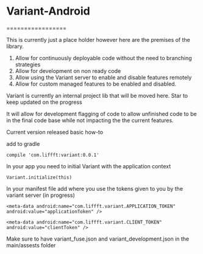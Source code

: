 # Variant-Android

=================

This is currently just a place holder however here are the premises of the library.

1. Allow for continuously deployable code without the need to branching strategies
2. Allow for development on non ready code
3. Allow using the Variant server to enable and disable features remotely
4. Allow for custom managed features to be enabled and disabled.


Variant is currently an internal project lib that will be moved here.  Star to keep updated on the progress

It will allow for development flagging of code to allow unfinished code to be in the final code base
while not impacting the the current features.


Current version released basic how-to

add to gradle

`compile 'com.liffft:variant:0.0.1'`

In your app you need to initial Variant with the application context

`Variant.initialize(this)`

In your manifest file add where you use the tokens given to you by the variant server (in progress)


`<meta-data android:name="com.liffft.variant.APPLICATION_TOKEN" android:value="applicationToken" />`

`<meta-data android:name="com.liffft.variant.CLIENT_TOKEN" android:value="clientToken" />`

Make sure to have variant_fuse.json and variant_development.json in the main/assests folder


